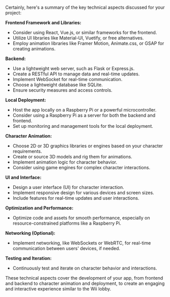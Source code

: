 Certainly, here's a summary of the key technical aspects discussed for your project:

**Frontend Framework and Libraries:**

- Consider using React, Vue.js, or similar frameworks for the frontend.
- Utilize UI libraries like Material-UI, Vuetify, or free alternatives.
- Employ animation libraries like Framer Motion, Animate.css, or GSAP for creating animations.

**Backend:**

- Use a lightweight web server, such as Flask or Express.js.
- Create a RESTful API to manage data and real-time updates.
- Implement WebSocket for real-time communication.
- Choose a lightweight database like SQLite.
- Ensure security measures and access controls.

**Local Deployment:**

- Host the app locally on a Raspberry Pi or a powerful microcontroller.
- Consider using a Raspberry Pi as a server for both the backend and frontend.
- Set up monitoring and management tools for the local deployment.

**Character Animation:**

- Choose 2D or 3D graphics libraries or engines based on your character requirements.
- Create or source 3D models and rig them for animations.
- Implement animation logic for character behavior.
- Consider using game engines for complex character interactions.

**UI and Interface:**

- Design a user interface (UI) for character interaction.
- Implement responsive design for various devices and screen sizes.
- Include features for real-time updates and user interactions.

**Optimization and Performance:**

- Optimize code and assets for smooth performance, especially on resource-constrained platforms like a Raspberry Pi.

**Networking (Optional):**

- Implement networking, like WebSockets or WebRTC, for real-time communication between users' devices, if needed.

**Testing and Iteration:**

- Continuously test and iterate on character behavior and interactions.

These technical aspects cover the development of your app, from frontend and backend to character animation and deployment, to create an engaging and interactive experience similar to the Wii lobby.
